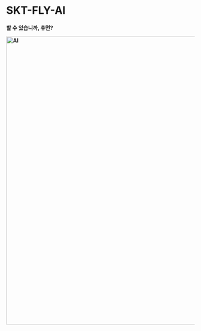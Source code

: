 # SKT-FLY-AI
<b>할 수 있습니까, 휴먼?<b/>

<img width="770" alt="AI" src="https://github.com/user-attachments/assets/fa4bd0ae-d817-4a1c-8f31-87593f5f34f2" />


